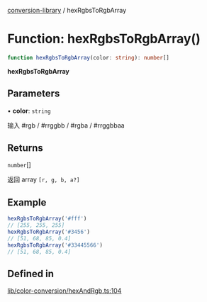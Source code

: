 [conversion-library](../globals.md) / hexRgbsToRgbArray

# Function: hexRgbsToRgbArray()

```ts
function hexRgbsToRgbArray(color: string): number[]
```

**hexRgbsToRgbArray**

<Badge type="tip" text="version: v0.0.6+" />

## Parameters

• **color**: `string`

输入 #rgb / #rrggbb / #rgba / #rrggbbaa

## Returns

`number`[]

返回 array `[r, g, b, a?]`

## Example

```ts
hexRgbsToRgbArray('#fff')
// [255, 255, 255]
hexRgbsToRgbArray('#3456')
// [51, 68, 85, 0.4]
hexRgbsToRgbArray('#33445566')
// [51, 68, 85, 0.4]
```

## Defined in

[lib/color-conversion/hexAndRgb.ts:104](https://github.com/fxss5201/conversion-library/blob/main/lib/color-conversion/hexAndRgb.ts#L104)
